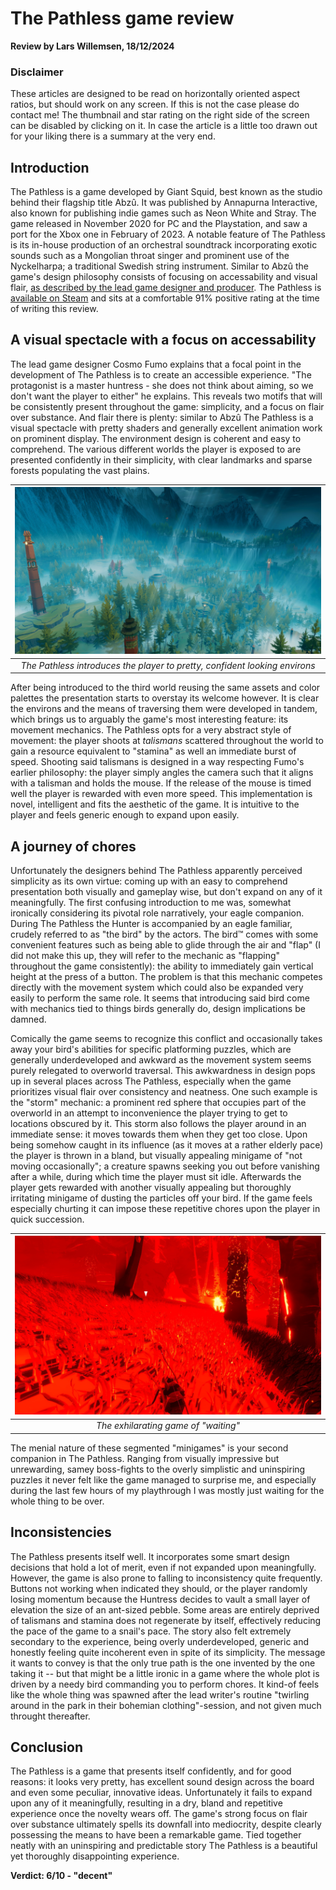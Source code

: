 # The Pathless game review
**Review by Lars Willemsen, 18/12/2024**

### Disclaimer
These articles are designed to be read on horizontally oriented aspect ratios, but should work on any screen. If this is not the case please do contact me! The thumbnail and star rating on the right side of the screen can be disabled by clicking on it. In case the article is a little too drawn out for your liking there is a summary at the very end.

## Introduction
The Pathless is a game developed by Giant Squid, best known as the studio behind their flagship title Abzû. It was published by Annapurna Interactive, also known for publishing indie games such as Neon White and Stray. The game released in November 2020 for PC and the Playstation, and saw a port for the Xbox one in February of 2023. A notable feature of The Pathless is its in-house production of an orchestral soundtrack incorporating exotic sounds such as a Mongolian throat singer and prominent use of the Nyckelharpa; a traditional Swedish string instrument. Similar to Abzû the game's design philosophy consists of focusing on accessability and visual flair, [as described by the lead game designer and producer](https://www.youtube.com/watch?v=xYePi1RLkxA). The Pathless is [available on Steam](https://store.steampowered.com/app/1492680/The_Pathless/) and sits at a comfortable 91% positive rating at the time of writing this review.

## A visual spectacle with a focus on accessability

The lead game designer Cosmo Fumo explains that a focal point in the development of The Pathless is to create an accessible experience. "The protagonist is a master huntress - she does not think about aiming, so we don't want the player to either" he explains. This reveals two motifs that will be consistently present throughout the game: simplicity, and a focus on flair over substance. And flair there is plenty: similar to Abzû The Pathless is a visual spectacle with pretty shaders and generally excellent animation work on prominent display. The environment design is coherent and easy to comprehend. The various different worlds the player is exposed to are presented confidently in their simplicity, with clear landmarks and sparse forests populating the vast plains.

| ![Paths](content/reviews/The_Pathless/prettyworld.jpg) |
| :--: |
| *The Pathless introduces the player to pretty, confident looking environs* |

After being introduced to the third world reusing the same assets and color palettes the presentation starts to overstay its welcome however. It is clear the environs and the means of traversing them were developed in tandem, which brings us to arguably the game's most interesting feature: its movement mechanics. The Pathless opts for a very abstract style of movement: the player shoots at *talismans* scattered throughout the world to gain a resource equivalent to "stamina" as well an immediate burst of speed. Shooting said talismans is designed in a way respecting Fumo's earlier philosophy: the player simply angles the camera such that it aligns with a talisman and holds the mouse. If the release of the mouse is timed well the player is rewarded with even more speed. This implementation is novel, intelligent and fits the aesthetic of the game. It is intuitive to the player and feels generic enough to expand upon easily.

## A journey of chores

Unfortunately the designers behind The Pathless apparently perceived simplicity as its own virtue: coming up with an easy to comprehend presentation both visually and gameplay wise, but don't expand on any of it meaningfully. The first confusing introduction to me was, somewhat ironically considering its pivotal role narratively, your eagle companion. During The Pathless the Hunter is accompanied by an eagle familiar, crudely referred to as "the bird" by the actors. The bird™ comes with some convenient features such as being able to glide through the air and "flap" (I did not make this up, they will refer to the mechanic as "flapping" throughout the game consistently): the ability to immediately gain vertical height at the press of a button. The problem is that this mechanic competes directly with the movement system which could also be expanded very easily to perform the same role. It seems that introducing said bird come with mechanics tied to things birds generally do, design implications be damned.

Comically the game seems to recognize this conflict and occasionally takes away your bird's abilities for specific platforming puzzles, which are generally underdeveloped and awkward as the movement system seems purely relegated to overworld traversal. This awkwardness in design pops up in several places across The Pathless, especially when the game prioritizes visual flair over consistency and neatness. One such example is the "storm" mechanic: a prominent red sphere that occupies part of the overworld in an attempt to inconvenience the player trying to get to locations obscured by it. This storm also follows the player around in an immediate sense: it moves towards them when they get too close. Upon being somehow caught in its influence (as it moves at a rather elderly pace) the player is thrown in a bland, but visually appealing minigame of "not moving occasionally"; a creature spawns seeking you out before vanishing after a while, during which time the player must sit idle. Afterwards the player gets rewarded with another visually appealing but thoroughly irritating minigame of dusting the particles off your bird. If the game feels especially churting it can impose these repetitive chores upon the player in quick succession.

| ![Paths2](content/reviews/The_Pathless/waiting.jpg) |
| :--: |
| *The exhilarating game of "waiting"* |

The menial nature of these segmented "minigames" is your second companion in The Pathless. Ranging from visually impressive but unrewarding, samey boss-fights to the overly simplistic and uninspiring puzzles it never felt like the game managed to surprise me, and especially during the last few hours of my playthrough I was mostly just waiting for the whole thing to be over.

## Inconsistencies

The Pathless presents itself well. It incorporates some smart design decisions that hold a lot of merit, even if not expanded upon meaningfully. However, the game is also prone to falling to inconsistency quite frequently. Buttons not working when indicated they should, or the player randomly losing momentum because the Huntress decides to vault a small layer of elevation the size of an ant-sized pebble. Some areas are entirely deprived of talismans and stamina does not regenerate by itself, effectively reducing the pace of the game to a snail's pace. The story also felt extremely secondary to the experience, being overly underdeveloped, generic and honestly feeling quite incoherent even in spite of its simplicity. The message it wants to convey is that the only true path is the one invented by the one taking it -- but that might be a little ironic in a game where the whole plot is driven by a needy bird commanding you to perform chores. It kind-of feels like the whole thing was spawned after the lead writer's routine "twirling around in the park in their bohemian clothing"-session, and not given much throught thereafter.


## Conclusion
The Pathless is a game that presents itself confidently, and for good reasons: it looks very pretty, has excellent sound design across the board and even some peculiar, innovative ideas. Unfortunately it fails to expand upon any of it meaningfully, resulting in a dry, bland and repetitive experience once the novelty wears off. The game's strong focus on flair over substance ultimately spells its downfall into mediocrity, despite clearly possessing the means to have been a remarkable game. Tied together neatly with an uninspiring and predictable story The Pathless is a beautiful yet thoroughly disappointing experience.

**Verdict: 6/10 - "decent"**